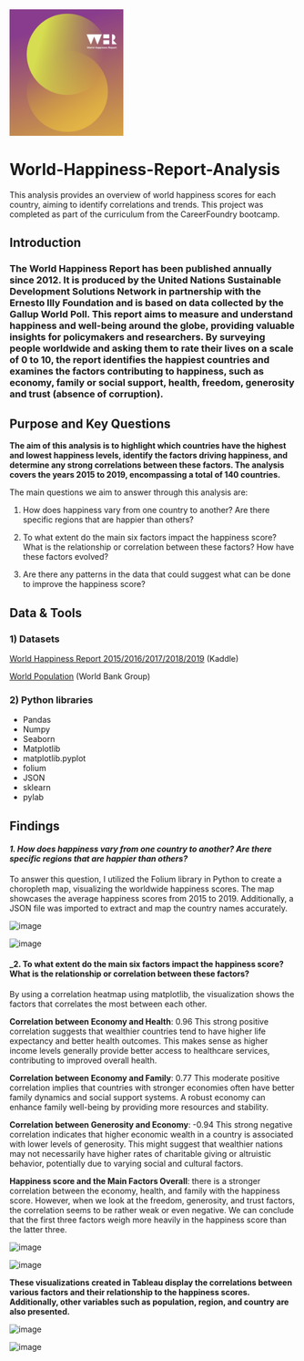 <img src="Visualizations%20and%20photos/WHR%20logo.png" alt="WHR Logo" width="200"/>

# World-Happiness-Report-Analysis
This analysis provides an overview of world happiness scores for each country, aiming to identify correlations and trends. This project was completed as part of the curriculum from the CareerFoundry bootcamp.



## Introduction
### The World Happiness Report has been published annually since 2012. It is produced by the United Nations Sustainable Development Solutions Network in partnership with the Ernesto Illy Foundation and is based on data collected by the Gallup World Poll. This report aims to measure and understand happiness and well-being around the globe, providing valuable insights for policymakers and researchers. By surveying people worldwide and asking them to rate their lives on a scale of 0 to 10, the report identifies the happiest countries and examines the factors contributing to happiness, such as economy, family or social support, health, freedom, generosity and trust (absence of corruption). 

##  Purpose and Key Questions

**The aim of this analysis is to highlight which countries have the highest and lowest happiness levels, identify the factors driving happiness, and determine any strong correlations between these factors. The analysis covers the years 2015 to 2019, encompassing a total of 140 countries.** 

The main questions we aim to answer through this analysis are: 

1. How does happiness vary from one country to another? Are there specific regions that are happier than others? 

2. To what extent do the main six factors impact the happiness score? What is the relationship or correlation between these factors? How have these factors evolved? 

3. Are there any patterns in the data that could suggest what can be done to improve the happiness score?


## Data & Tools
### 1)	Datasets
<a href="https://www.kaggle.com/datasets/unsdsn/world-happiness/data">World Happiness Report 2015/2016/2017/2018/2019</a> (Kaddle)

<a href="https://data.worldbank.org/indicator/SP.POP.TOTL?end=2019&start=2015">World Population</a> (World Bank Group)

### 2)	Python libraries
- Pandas
- Numpy
- Seaborn
- Matplotlib
- matplotlib.pyplot
- folium
- JSON
- sklearn
- pylab


## Findings

#### _1. How does happiness vary from one country to another? Are there specific regions that are happier than others?_

  To answer this question, I utilized the Folium library in Python to create a choropleth map, visualizing the worldwide happiness scores. The map showcases the average happiness scores from 2015 to 2019. Additionally, a JSON file was imported to extract and map the country names accurately.  

![image](https://github.com/user-attachments/assets/8265612d-2618-4bf0-aabe-5c7915e752ec)

![image](https://github.com/user-attachments/assets/5cb12c9a-1800-4d91-a4e2-02dba6fdae18)


#### _2. To what extent do the main six factors impact the happiness score? What is the relationship or correlation between these factors?
By using a correlation heatmap using matplotlib, the visualization shows the factors that correlates the most between each other. 

**Correlation between Economy and Health**: 0.96 This strong positive correlation suggests that wealthier countries tend to have higher life expectancy and better health outcomes. This makes sense as higher income levels generally provide better access to healthcare services, contributing to improved overall health.

**Correlation between Economy and Family**: 0.77 This moderate positive correlation implies that countries with stronger economies often have better family dynamics and social support systems. A robust economy can enhance family well-being by providing more resources and stability.

**Correlation between Generosity and Economy**: -0.94 This strong negative correlation indicates that higher economic wealth in a country is associated with lower levels of generosity. This might suggest that wealthier nations may not necessarily have higher rates of charitable giving or altruistic behavior, potentially due to varying social and cultural factors.

**Happiness score and the Main Factors Overall**: there is a stronger correlation between the economy, health, and family with the happiness score. However, when we look at the freedom, generosity, and trust factors, the correlation seems to be rather weak or even negative. We can conclude that the first three factors weigh more heavily in the happiness score than the latter three.

![image](https://github.com/user-attachments/assets/60701175-be61-4285-b76c-e0dfc17484d7)


<img src="https://github.com/user-attachments/assets/4c2b291c-2670-4091-a6f2-ceccbd2916b5" alt="image" width="500">





**These visualizations created in Tableau display the correlations between various factors and their relationship to the happiness scores. Additionally, other variables such as population, region, and country are also presented.**



![image](https://github.com/user-attachments/assets/7b2c9036-91f8-418a-b2a3-e93cc89ccd57)

![image](https://github.com/user-attachments/assets/abe664e7-5dca-4fe3-a540-11cb8dcf92e2)







